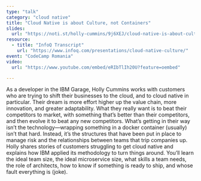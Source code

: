 ```yaml
---
type: "talk"
category: "cloud native"
title: "Cloud Native is about Culture, not Containers"
slides:
  url: "https://noti.st/holly-cummins/9j6XEJ/cloud-native-is-about-culture-not-containers"
resource:
  - title: "InfoQ Transcript"
    url: "https://www.infoq.com/presentations/cloud-native-culture/"
event: "CodeCamp Romania"
video:
  url: "https://www.youtube.com/embed/eRIbTlIh20U?feature=oembed"

---
```

As a developer in the IBM Garage, Holly Cummins works with customers who are trying to shift their businesses to the cloud, and to cloud native in particular. Their dream is more effort higher up the value chain, more innovation, and greater adaptability. What they really want is to beat their competitors to market, with something that’s better than their competitors, and then evolve it to beat any new competitors. What’s getting in their way isn’t the technology—wrapping something in a docker container (usually) isn’t that hard. Instead, it’s the structures that have been put in place to manage risk and the relationships between teams that trip companies up.
Holly shares stories of customers struggling to get cloud native and explains how IBM applied its methodology to turn things around. You’ll learn the ideal team size, the ideal microservice size, what skills a team needs, the role of architects, how to know if something is ready to ship, and whose fault everything is (joke).